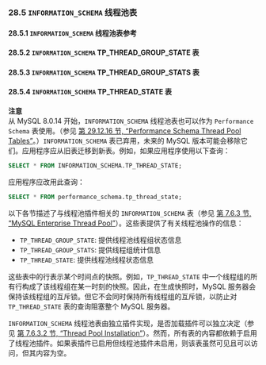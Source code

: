 ### 28.5 `INFORMATION_SCHEMA` 线程池表

#### 28.5.1 `INFORMATION_SCHEMA` 线程池表参考
#### 28.5.2 `INFORMATION_SCHEMA` TP_THREAD_GROUP_STATE 表
#### 28.5.3 `INFORMATION_SCHEMA` TP_THREAD_GROUP_STATS 表
#### 28.5.4 `INFORMATION_SCHEMA` TP_THREAD_STATE 表

**注意**  
从 MySQL 8.0.14 开始，`INFORMATION_SCHEMA` 线程池表也可以作为 `Performance Schema` 表使用。（参见 [第 29.12.16 节, “Performance Schema Thread Pool Tables”](#performance-schema-thread-pool-tables)。）`INFORMATION_SCHEMA` 表已弃用，未来的 MySQL 版本可能会移除它们。应用程序应从旧表迁移到新表。例如，如果应用程序使用以下查询：

```sql
SELECT * FROM INFORMATION_SCHEMA.TP_THREAD_STATE;
```

应用程序应改用此查询：

```sql
SELECT * FROM performance_schema.tp_thread_state;
```

以下各节描述了与线程池插件相关的 `INFORMATION_SCHEMA` 表（参见 [第 7.6.3 节, “MySQL Enterprise Thread Pool”](#mysql-enterprise-thread-pool)）。这些表提供了有关线程池操作的信息：

- `TP_THREAD_GROUP_STATE`: 提供线程池线程组状态信息
- `TP_THREAD_GROUP_STATS`: 提供线程组统计信息
- `TP_THREAD_STATE`: 提供线程池线程状态信息

这些表中的行表示某个时间点的快照。例如，`TP_THREAD_STATE` 中一个线程组的所有行构成了该线程组在某一时刻的快照。因此，在生成快照时，MySQL 服务器会保持该线程组的互斥锁。但它不会同时保持所有线程组的互斥锁，以防止对 `TP_THREAD_STATE` 表的查询阻塞整个 MySQL 服务器。

`INFORMATION_SCHEMA` 线程池表由独立插件实现，是否加载插件可以独立决定（参见 [第 7.6.3.2 节, “Thread Pool Installation”](#thread-pool-installation)）。然而，所有表的内容都依赖于启用了线程池插件。如果表插件已启用但线程池插件未启用，则该表虽然可见且可以访问，但其内容为空。